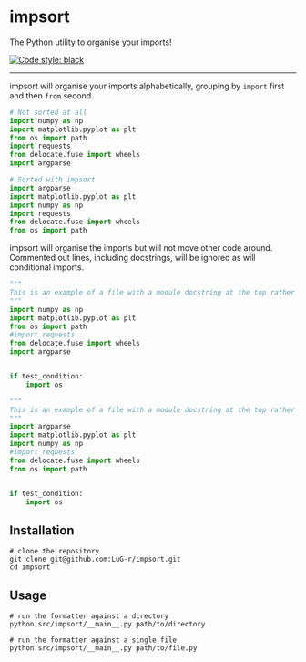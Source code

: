 # impsort
The Python utility to organise your imports!

[![Code style: black](https://img.shields.io/badge/code%20style-black-000000.svg)](https://github.com/psf/black)

---
impsort will organise your imports alphabetically, grouping by  `import` first and then `from` second. 


```python
# Not sorted at all
import numpy as np
import matplotlib.pyplot as plt
from os import path
import requests
from delocate.fuse import wheels
import argparse
```

```python
# Sorted with impsort
import argparse
import matplotlib.pyplot as plt
import numpy as np
import requests
from delocate.fuse import wheels
from os import path
```

impsort will organise the imports but will not move other code around. Commented out lines, including docstrings, will be ignored as will conditional imports.

```python
"""
This is an example of a file with a module docstring at the top rather than imports.
"""
import numpy as np
import matplotlib.pyplot as plt
from os import path
#import requests
from delocate.fuse import wheels
import argparse


if test_condition:
    import os
```

```python
"""
This is an example of a file with a module docstring at the top rather than imports.
"""
import argparse
import matplotlib.pyplot as plt
import numpy as np
#import requests
from delocate.fuse import wheels
from os import path


if test_condition:
    import os
```



## Installation
```shell
# clone the repository
git clone git@github.com:LuG-r/impsort.git
cd impsort
```

## Usage
```shell
# run the formatter against a directory
python src/impsort/__main__.py path/to/directory

# run the formatter against a single file
python src/impsort/__main__.py path/to/file.py
```